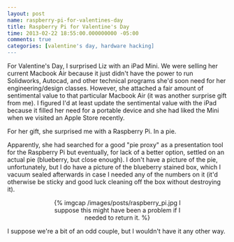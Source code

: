 ```yaml
---
layout: post
name: raspberry-pi-for-valentines-day
title: Raspberry Pi for Valentine's Day
time: 2013-02-22 18:55:00.000000000 -05:00
comments: true
categories: [valentine's day, hardware hacking]
---
```

For Valentine's Day, I surprised Liz with an iPad Mini. We were selling her current Macbook Air because it just didn't have the power to run Solidworks, Autocad, and other technical programs she'd soon need for her engineering/design classes. However, she attached a fair amount of sentimental value to that particular Macbook Air (it was another surprise gift from me). I figured I'd at least update the sentimental value with the iPad because it filled her need for a portable device and she had liked the Mini when we visited an Apple Store recently.

For her gift, she surprised me with a Raspberry Pi. In a pie. 

Apparently, she had searched for a good "pie proxy" as a presentation tool for the Raspberry Pi but eventually, for lack of a better option, settled on an actual pie (blueberry, but close enough). I don't have a picture of the pie, unfortunately, but I do have a picture of the blueberry stained box, which I vacuum sealed afterwards in case I needed any of the numbers on it (it'd otherwise be sticky and good luck cleaning off the box without destroying it).

<div align='center'><div align='center' style='width: 310px;'>{% imgcap /images/posts/raspberry_pi.jpg I suppose this might have been a problem if I needed to return it. %}</div></div>

I suppose we're a bit of an odd couple, but I wouldn't have it any other way.
